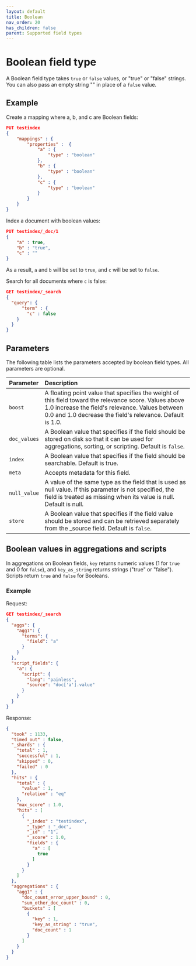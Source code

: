 ```yaml
---
layout: default
title: Boolean
nav_order: 20
has_children: false
parent: Supported field types
---
```


# Boolean field type

A Boolean field type takes `true` or `false` values, or "true" or "false" strings. You can also pass an empty string "" in place of a `false` value.

## Example

Create a mapping where a, b, and c are Boolean fields:

```json
PUT testindex
{
    "mappings" : {
        "properties" :  {
            "a" : {
                "type" : "boolean"
            },
            "b" : {
                "type" : "boolean"
            },
            "c" : {
                "type" : "boolean"
            }
        }
    }
}
```

Index a document with boolean values:

```json
PUT testindex/_doc/1 
{
    "a" : true,
    "b" : "true",
    "c" : ""
}
```

As a result, `a` and `b` will be set to `true`, and `c` will be set to `false`.

Search for all documents where `c` is false:

```json
GET testindex/_search 
{
  "query": {
      "term" : {
        "c" : false
    }
  }
}
```

## Parameters

The following table lists the parameters accepted by boolean field types. All parameters are optional.

Parameter | Description 
:--- | :--- 
`boost` | A floating point value that specifies the weight of this field toward the relevance score. Values above 1.0 increase the field's relevance. Values between 0.0 and 1.0 decrease the field's relevance. Default is 1.0.
`doc_values` | A Boolean value that specifies if the field should be stored on disk so that it can be used for aggregations, sorting, or scripting. Default is `false`.
`index` | A Boolean value that specifies if the field should be searchable. Default is true. 
`meta` | Accepts metadata for this field.
`null_value` | A  value of the same type as the field that is used as null value. If this parameter is not specified, the field is treated as missing when its value is null. Default is null.
`store` | A Boolean value that specifies if the field value should be stored and can be retrieved separately from the _source field. Default is `false`. 

## Boolean values in aggregations and scripts

In aggregations on Boolean fields, `key` returns numeric values (1 for `true` and 0 for `false`), and `key_as_string` returns strings ("true" or "false"). Scripts return `true` and `false` for Booleans.

### Example

Request:

```json
GET testindex/_search
{
  "aggs": {
    "agg1": {
      "terms": {
        "field": "a"
      }
    }
  },
  "script_fields": {
    "a": {
      "script": {
        "lang": "painless",
        "source": "doc['a'].value"
      }
    }
  }
}
```

Response:

```json
{
  "took" : 1133,
  "timed_out" : false,
  "_shards" : {
    "total" : 1,
    "successful" : 1,
    "skipped" : 0,
    "failed" : 0
  },
  "hits" : {
    "total" : {
      "value" : 1,
      "relation" : "eq"
    },
    "max_score" : 1.0,
    "hits" : [
      {
        "_index" : "testindex",
        "_type" : "_doc",
        "_id" : "1",
        "_score" : 1.0,
        "fields" : {
          "a" : [
            true
          ]
        }
      }
    ]
  },
  "aggregations" : {
    "agg1" : {
      "doc_count_error_upper_bound" : 0,
      "sum_other_doc_count" : 0,
      "buckets" : [
        {
          "key" : 1,
          "key_as_string" : "true",
          "doc_count" : 1
        }
      ]
    }
  }
}
```
